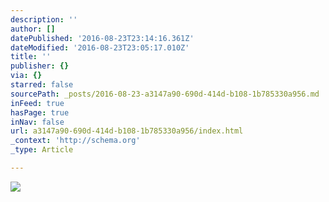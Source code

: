 ```yaml
---
description: ''
author: []
datePublished: '2016-08-23T23:14:16.361Z'
dateModified: '2016-08-23T23:05:17.010Z'
title: ''
publisher: {}
via: {}
starred: false
sourcePath: _posts/2016-08-23-a3147a90-690d-414d-b108-1b785330a956.md
inFeed: true
hasPage: true
inNav: false
url: a3147a90-690d-414d-b108-1b785330a956/index.html
_context: 'http://schema.org'
_type: Article

---
```

![](https://the-grid-user-content.s3-us-west-2.amazonaws.com/f496b0f0-e629-4a47-b4fe-ef441a52b4d5.jpg)